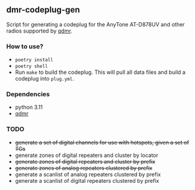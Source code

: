 ## dmr-codeplug-gen

Script for generating a codeplug for the AnyTone AT-D878UV and other radios supported by [qdmr](https://github.com/hmatuschek/qdmr).

### How to use?

* `poetry install`
* `poetry shell`
* Run `make` to build the codeplug. This will pull all data files and build a codeplug into `plug.yml`.

### Dependencies

* python 3.11
* [qdmr](https://github.com/hmatuschek/qdmr)

### TODO

* ~~generate a set of digital channels for use with hotspots, given a set of TGs~~
* generate zones of digital repeaters and cluster by locator
* ~~generate zones of digital repeaters and cluster by prefix~~
* ~~generate zones of analog repeaters clustered by prefix~~
* generate a scanlist of analog repeaters clustered by prefix
* generate a scanlist of digital repeaters clustered by prefix
